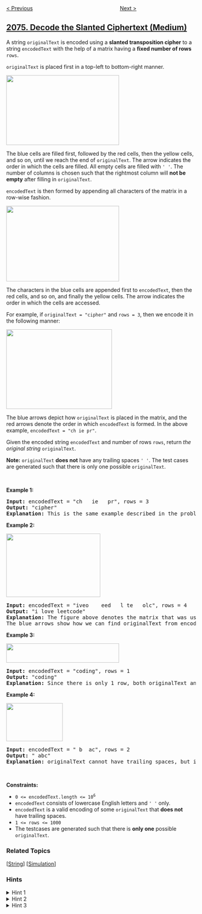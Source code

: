 <!--|This file generated by command(leetcode description); DO NOT EDIT.    |-->
<!--+----------------------------------------------------------------------+-->
<!--|@author    awesee <openset.wang@gmail.com>                           |-->
<!--|@link      https://github.com/awesee                                 |-->
<!--|@home      https://github.com/awesee/leetcode                        |-->
<!--+----------------------------------------------------------------------+-->

[< Previous](../reverse-nodes-in-even-length-groups "Reverse Nodes in Even Length Groups")
　　　　　　　　　　　　　　　　
[Next >](../process-restricted-friend-requests "Process Restricted Friend Requests")

## [2075. Decode the Slanted Ciphertext (Medium)](https://leetcode.com/problems/decode-the-slanted-ciphertext "解码斜向换位密码")

<p>A string <code>originalText</code> is encoded using a <strong>slanted transposition cipher</strong> to a string <code>encodedText</code> with the help of a matrix having a <strong>fixed number of rows</strong> <code>rows</code>.</p>

<p><code>originalText</code> is placed first in a top-left to bottom-right manner.</p>
<img alt="" src="https://assets.leetcode.com/uploads/2021/11/07/exa11.png" style="width: 300px; height: 185px;" />
<p>The blue cells are filled first, followed by the red cells, then the yellow cells, and so on, until we reach the end of <code>originalText</code>. The arrow indicates the order in which the cells are filled. All empty cells are filled with <code>&#39; &#39;</code>. The number of columns is chosen such that the rightmost column will <strong>not be empty</strong> after filling in <code>originalText</code>.</p>

<p><code>encodedText</code> is then formed by appending all characters of the matrix in a row-wise fashion.</p>
<img alt="" src="https://assets.leetcode.com/uploads/2021/11/07/exa12.png" style="width: 300px; height: 200px;" />
<p>The characters in the blue cells are appended first to <code>encodedText</code>, then the red cells, and so on, and finally the yellow cells. The arrow indicates the order in which the cells are accessed.</p>

<p>For example, if <code>originalText = &quot;cipher&quot;</code> and <code>rows = 3</code>, then we encode it in the following manner:</p>
<img alt="" src="https://assets.leetcode.com/uploads/2021/10/25/desc2.png" style="width: 281px; height: 211px;" />
<p>The blue arrows depict how <code>originalText</code> is placed in the matrix, and the red arrows denote the order in which <code>encodedText</code> is formed. In the above example, <code>encodedText = &quot;ch ie pr&quot;</code>.</p>

<p>Given the encoded string <code>encodedText</code> and number of rows <code>rows</code>, return <em>the original string</em> <code>originalText</code>.</p>

<p><strong>Note:</strong> <code>originalText</code> <strong>does not</strong> have any trailing spaces <code>&#39; &#39;</code>. The test cases are generated such that there is only one possible <code>originalText</code>.</p>

<p>&nbsp;</p>
<p><strong>Example 1:</strong></p>

<pre>
<strong>Input:</strong> encodedText = &quot;ch   ie   pr&quot;, rows = 3
<strong>Output:</strong> &quot;cipher&quot;
<strong>Explanation:</strong> This is the same example described in the problem description.
</pre>

<p><strong>Example 2:</strong></p>
<img alt="" src="https://assets.leetcode.com/uploads/2021/10/26/exam1.png" style="width: 250px; height: 168px;" />
<pre>
<strong>Input:</strong> encodedText = &quot;iveo    eed   l te   olc&quot;, rows = 4
<strong>Output:</strong> &quot;i love leetcode&quot;
<strong>Explanation:</strong> The figure above denotes the matrix that was used to encode originalText. 
The blue arrows show how we can find originalText from encodedText.
</pre>

<p><strong>Example 3:</strong></p>
<img alt="" src="https://assets.leetcode.com/uploads/2021/10/26/eg2.png" style="width: 300px; height: 51px;" />
<pre>
<strong>Input:</strong> encodedText = &quot;coding&quot;, rows = 1
<strong>Output:</strong> &quot;coding&quot;
<strong>Explanation:</strong> Since there is only 1 row, both originalText and encodedText are the same.
</pre>

<p><strong>Example 4:</strong></p>
<img alt="" src="https://assets.leetcode.com/uploads/2021/10/26/exam3.png" style="width: 150px; height: 101px;" />
<pre>
<strong>Input:</strong> encodedText = &quot; b  ac&quot;, rows = 2
<strong>Output:</strong> &quot; abc&quot;
<strong>Explanation:</strong> originalText cannot have trailing spaces, but it may be preceded by one or more spaces.
</pre>

<p>&nbsp;</p>
<p><strong>Constraints:</strong></p>

<ul>
	<li><code>0 &lt;= encodedText.length &lt;= 10<sup>6</sup></code></li>
	<li><code>encodedText</code> consists of lowercase English letters and <code>&#39; &#39;</code> only.</li>
	<li><code>encodedText</code> is a valid encoding of some <code>originalText</code> that <strong>does not</strong> have trailing spaces.</li>
	<li><code>1 &lt;= rows &lt;= 1000</code></li>
	<li>The testcases are generated such that there is <strong>only one</strong> possible <code>originalText</code>.</li>
</ul>

### Related Topics
  [[String](../../tag/string/README.md)]
  [[Simulation](../../tag/simulation/README.md)]

### Hints
<details>
<summary>Hint 1</summary>
How can you use rows and encodedText to find the number of columns of the matrix?
</details>

<details>
<summary>Hint 2</summary>
Once you have the number of rows and columns, you can create the matrix and place encodedText in it. How should you place it in the matrix?
</details>

<details>
<summary>Hint 3</summary>
How should you traverse the matrix to "decode" originalText?
</details>
